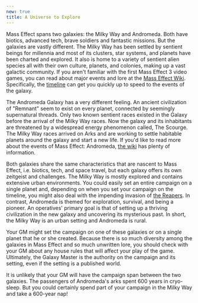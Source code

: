 ```yaml
---
new: true
title: A Universe to Explore
---
```


Mass Effect spans two galaxies: the Milky Way and Andromeda. Both have biotics, advanced tech, brave soldiers and fantastic
missions. But the galaxies are vastly different. The Milky Way has been settled by sentient beings for millennia and most of
its clusters, star systems, and planets have been charted and explored. It also is home to a variety of sentient alien species
all with their own culture, planets, and colonies, making up a vast galactic community. If you aren't familiar
with the first Mass Effect 3 video games, you can read about major events and lore at the
<a href="http://masseffect.wikia.com/wiki/Mass_Effect_Wiki" target="_blank">Mass Effect Wiki</a>. Specifically, the
<A href="http://masseffect.wikia.com/wiki/Timeline" target="_blank">timeline</a> can get you quickly up to speed to the events
of the galaxy.

The Andromeda Galaxy has a very different feeling. An ancient civilization of "Remnant" seem to exist on every planet, connected
by seemingly supernatural threads. Only two known sentient races existed in the Galaxy before the arrival of the Milky Way
races. Now the galaxy and its inhabitants are threatened by a widespread energy phenomenon called, The Scourge. The Milky Way
races arrived on Arks and are working to settle habitable planets around the galaxy and start a new life. If you'd like
to read more about the events of Mass Effect: Andromeda, <a href="http://masseffect.wikia.com/wiki/Mass_Effect:_Andromeda#Setting" target="_blank">
the wiki</a> has plenty of information.

Both galaxies share the same characteristics that are nascent to Mass Effect, i.e. biotics, tech, and space travel, but
each galaxy offers its own zeitgeist and challenges. The Milky Way is mostly explored and contains extensive urban environments.
You could easily set an entire campaign on a single planet and, depending on when you set your campaign
on the timeline, you might also deal with the impending invasion of <a href="http://masseffect.wikia.com/wiki/Reaper" target="_blank">the Reapers</a>.
In contrast, Andromeda is themed for exploration, survival, and being a pioneer. An operatives' primary goal is that of
setting up a thriving civilization in the new galaxy and uncovering its mysterious past. In short, the Milky Way
is an urban setting and Andromeda is rural.

Your GM might set the campaign on one of these galaxies or on a single planet that he or she created. Because there is so
much diversity among the galaxies in Mass Effect and so much unwritten lore, you should check with your GM about any house
rules that will affect your play of the game. Ultimately, the Galaxy Master is the authority on the campaign and its setting,
even if the setting is a published world.

<v-alert :value="true" type="info">
It is unlikely that your GM will have the campaign span between the two galaxies. The passengers of Andromeda's arks
spent 600 years in cryo-sleep. But you could certainly spend part of your campaign in the Milky Way and take a 600-year nap!
</v-alert>
